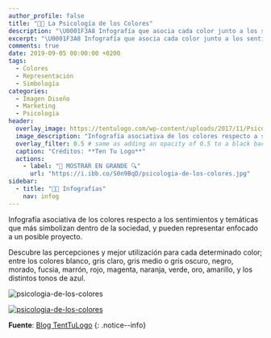 ```yaml
---
author_profile: false
title: "👨‍🎨 La Psicología de los Colores"
description: "\U0001F3A8 Infografía que asocia cada color junto a los sentimientos y temáticas que mejor refleja dentro de la sociedad"
excerpt: "\U0001F3A8 Infografía que asocia cada color junto a los sentimientos y temáticas que mejor refleja dentro de la sociedad"
comments: true
date: 2019-09-05 00:00:00 +0200
tags:
  - Colores
  - Representación
  - Simbología
categories:
  - Imagen Diseño
  - Marketing
  - Psicología
header:
  overlay_image: https://tentulogo.com/wp-content/uploads/2017/11/Psicologia-de-los-colores.jpg
  image_description: "Infografía asociativa de los colores respecto a sus sentimientos y temáticas más reflejadas respecto a la visión social; blanco, gris, fucsia, negro, morado, marrón, azul, naranja, verde, rojo | Visto en Ciberninjas"
  overlay_filter: 0.5 # same as adding an opacity of 0.5 to a black background
  caption: "Créditos: **Ten Tu Logo**"
  actions:
    - label: "📸 MOSTRAR EN GRANDE 🔍"
      url: "https://i.ibb.co/S0n9BqD/psicologia-de-los-colores.jpg"
sidebar:
  - title: "👨‍🎨 Infografías"
    nav: infog
---
```


Infograf&iacute;a asociativa de los colores respecto a los sentimientos y tem&aacute;ticas que m&aacute;s simbolizan dentro de la sociedad, y pueden representar enfocado a un posible proyecto.

Descubre las percepciones y mejor utilizaci&oacute;n para cada determinado color; entre los colores blanco, gris claro, gris medio o gris oscuro, negro, morado, fucsia, marr&oacute;n, rojo, magenta, naranja, verde, oro, amarillo, y los distintos tonos de azul.

<img src="https://i.ibb.co/S0n9BqD/psicologia-de-los-colores.jpg" alt="psicologia-de-los-colores" border="0" />

<a href="https://ibb.co/xGjR6VK"><img src="https://i.ibb.co/TR8FtzD/psicologia-de-los-colores.jpg" alt="psicologia-de-los-colores" border="0" /></a>
<!-- Fuente -->
**Fuente**: [Blog TentTuLogo](https://tentulogo.com/blog)
{: .notice--info}